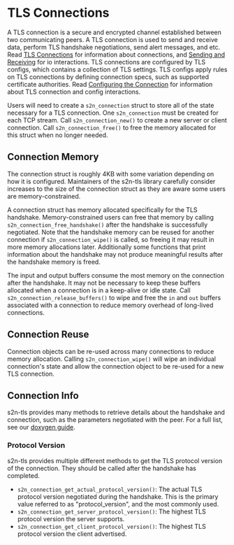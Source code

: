 # TLS Connections

A TLS connection is a secure and encrypted channel established between two communicating peers. A TLS connection is used to send and receive data, perform TLS handshake negotiations, send alert messages, and etc. Read [TLS Connections](./ch04-connection.md) for information about connections, and [Sending and Receiving](./ch07-io.md) for io interactions. TLS connections are configured by TLS configs, which contains a collection of TLS settings. TLS configs apply rules on TLS connections by defining connection specs, such as supported certificate authorities. Read [Configuring the Connection](./ch05-config.md) for information about TLS connection and config interactions.

Users will need to create a `s2n_connection` struct to store all of the state necessary for a TLS connection. One `s2n_connection` must be created for each TCP stream. Call `s2n_connection_new()` to create a new server or client connection. Call `s2n_connection_free()` to free the memory allocated for this struct when no longer needed.

## Connection Memory

The connection struct is roughly 4KB with some variation depending on how it is configured. Maintainers of the s2n-tls library carefully consider increases to the size of the connection struct as they are aware some users are memory-constrained.

A connection struct has memory allocated specifically for the TLS handshake. Memory-constrained users can free that memory by calling `s2n_connection_free_handshake()` after the handshake is successfully negotiated. Note that the handshake memory can be reused for another connection if `s2n_connection_wipe()` is called, so freeing it may result in more memory allocations later. Additionally some functions that print information about the handshake may not produce meaningful results after the handshake memory is freed.

The input and output buffers consume the most memory on the connection after the handshake. It may not be necessary to keep these buffers allocated when a connection is in a keep-alive or idle state. Call `s2n_connection_release_buffers()` to wipe and free the `in` and `out` buffers associated with a connection to reduce memory overhead of long-lived connections.

## Connection Reuse

Connection objects can be re-used across many connections to reduce memory allocation. Calling `s2n_connection_wipe()` will wipe an individual connection's state and allow the connection object to be re-used for a new TLS connection.

## Connection Info

s2n-tls provides many methods to retrieve details about the handshake and connection, such as the parameters negotiated with the peer. For a full list, see our [doxygen guide](https://aws.github.io/s2n-tls/doxygen/).

### Protocol Version

s2n-tls provides multiple different methods to get the TLS protocol version of the connection. They should be called after the handshake has completed.
* `s2n_connection_get_actual_protocol_version()`: The actual TLS protocol version negotiated during the handshake. This is the primary value referred to as "protocol_version", and the most commonly used.
* `s2n_connection_get_server_protocol_version()`: The highest TLS protocol version the server supports.
* `s2n_connection_get_client_protocol_version()`: The highest TLS protocol version the client advertised.
